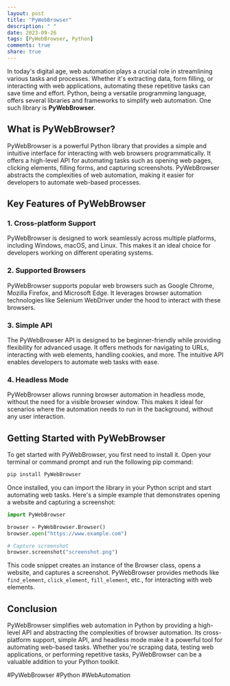```yaml
---
layout: post
title: "PyWebBrowser"
description: " "
date: 2023-09-26
tags: [PyWebBrowser, Python]
comments: true
share: true
---
```


In today's digital age, web automation plays a crucial role in streamlining various tasks and processes. Whether it's extracting data, form filling, or interacting with web applications, automating these repetitive tasks can save time and effort. Python, being a versatile programming language, offers several libraries and frameworks to simplify web automation. One such library is **PyWebBrowser**.

## What is PyWebBrowser?

PyWebBrowser is a powerful Python library that provides a simple and intuitive interface for interacting with web browsers programmatically. It offers a high-level API for automating tasks such as opening web pages, clicking elements, filling forms, and capturing screenshots. PyWebBrowser abstracts the complexities of web automation, making it easier for developers to automate web-based processes.

## Key Features of PyWebBrowser

### 1. Cross-platform Support

PyWebBrowser is designed to work seamlessly across multiple platforms, including Windows, macOS, and Linux. This makes it an ideal choice for developers working on different operating systems.

### 2. Supported Browsers

PyWebBrowser supports popular web browsers such as Google Chrome, Mozilla Firefox, and Microsoft Edge. It leverages browser automation technologies like Selenium WebDriver under the hood to interact with these browsers.

### 3. Simple API

The PyWebBrowser API is designed to be beginner-friendly while providing flexibility for advanced usage. It offers methods for navigating to URLs, interacting with web elements, handling cookies, and more. The intuitive API enables developers to automate web tasks with ease.

### 4. Headless Mode

PyWebBrowser allows running browser automation in headless mode, without the need for a visible browser window. This makes it ideal for scenarios where the automation needs to run in the background, without any user interaction.

## Getting Started with PyWebBrowser

To get started with PyWebBrowser, you first need to install it. Open your terminal or command prompt and run the following pip command:

```python
pip install PyWebBrowser
```

Once installed, you can import the library in your Python script and start automating web tasks. Here's a simple example that demonstrates opening a website and capturing a screenshot:

```python
import PyWebBrowser

browser = PyWebBrowser.Browser()
browser.open("https://www.example.com")

# Capture screenshot
browser.screenshot("screenshot.png")
```

This code snippet creates an instance of the Browser class, opens a website, and captures a screenshot. PyWebBrowser provides methods like `find_element`, `click_element`, `fill_element`, etc., for interacting with web elements.

## Conclusion

PyWebBrowser simplifies web automation in Python by providing a high-level API and abstracting the complexities of browser automation. Its cross-platform support, simple API, and headless mode make it a powerful tool for automating web-based tasks. Whether you're scraping data, testing web applications, or performing repetitive tasks, PyWebBrowser can be a valuable addition to your Python toolkit.

#PyWebBrowser #Python #WebAutomation